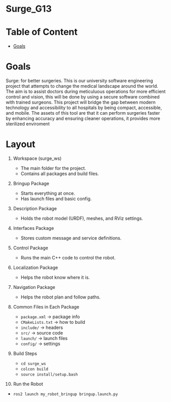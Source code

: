 # Surge_G13

# Table of Content
- [Goals](#-Goals)

# Goals
Surge: for better surgeries. This is our university software engineering project that attempts to change the medical landscape around the world. The aim is to assist doctors during meticuluous operations for more efficient control and vision, this will be done by using a secure software combined with trained surgeons. This project will bridge the gap between modern technology and accessibility to all hospitals by being compact, accessible, and mobile. The assets of this tool are that it can perform surgeries faster by enhancing accuracy and ensuring cleaner operations, it provides more sterilized enviroment 

# Layout
1. Workspace (surge_ws)
   - The main folder for the project.
   - Contains all packages and build files.

2. Bringup Package
   - Starts everything at once.
   - Has launch files and basic config.

3. Description Package
   - Holds the robot model (URDF), meshes, and RViz settings.

4. Interfaces Package
   - Stores custom message and service definitions.

5. Control Package
   - Runs the main C++ code to control the robot.

6. Localization Package
   - Helps the robot know where it is.

7. Navigation Package
   - Helps the robot plan and follow paths.

8. Common Files in Each Package
   - `package.xml` → package info  
   - `CMakeLists.txt` → how to build  
   - `include/` → headers  
   - `src/` → source code  
   - `launch/` → launch files  
   - `config/` → settings

9. Build Steps
   - `cd surge_ws`
   - `colcon build`
   - `source install/setup.bash`

10. Run the Robot
   - `ros2 launch my_robot_bringup bringup.launch.py`
